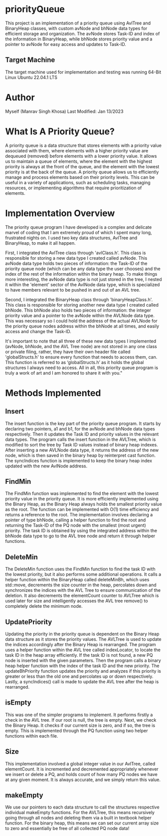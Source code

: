 # priorityQueue
This project is an implementation of a priority queue using AvlTree and BinaryHeap classes, with custom avNode and bhNode data types for efficient storage and organization. The avNode stores Task-ID and index of the information in BinaryHeap, while bhNode stores priority value and a pointer to avNode for easy access and updates to Task-ID.

## Target Machine
The target machine used for implementation and testing was running 64-Bit Linux Ubuntu 22.04.1 LTS 

# Author
Myself (Manrav Singh Khosa)
Last Modified: Jan 13/2023

# What Is A Priority Queue?
A priority queue is a data structure that stores elements with a priority value associated with them, where elements with a higher priority value are dequeued (removed) before elements with a lower priority value. It allows us to maintain a queue of elements, where the element with the highest priority is always at the front of the queue, and the element with the lowest priority is at the back of the queue.
A priority queue allows us to efficiently manage and process elements based on their priority levels. This can be useful in a variety of applications, such as scheduling tasks, managing resources, or implementing algorithms that require prioritization of elements. 

# Implementation Overview
The priority queue program I have developed is a complex and delicate marvel of coding that I am extremely proud of which I spent many long, frustrated nights on. I used two key data structures, AvlTree and BinaryHeap, to make it all happen.

First, I integrated the AvlTree class through 'avlClass.h'. This class is responsible for storing a new data type I created called avNode. This avNode data type holds two pieces of information: the Task-ID of the priority queue node (which can be any data type the user chooses) and the index of the rest of the information within the binary heap. To make things more interesting, the avNode data type is not just stored in the tree, I nested it within the 'element' sector of the AvlNode data type, which is specialized to have members relevant to be pushed in and out of an AVL tree.

Second, I integrated the BinaryHeap class through 'binaryHeapClass.h'. This class is responsible for storing another new data type I created called bhNode. This bhNode also holds two pieces of information: the integer priority value and a pointer to the avNode within the AVLNode data type. This was necessary so I could hold the address of the actual AVLNode for the priority queue nodes address within the bhNode at all times, and easily access and change the Task-ID.

It's important to note that all three of these new data types I implemented (avNode, bhNode, and the AVL Tree node) are not stored in any one class or private filing, rather, they have their own header file called 'globalStructs.h' to ensure every function that needs to access them, can. This function is referred to as ‘globalStructs.h’ as it holds the global structures I always need to access. All in all, this priority queue program is truly a work of art and I am honored to share it with you."

# Methods Implemented
## Insert 
The insert function is the key part of the priority queue program. It starts by declaring two pointers, a1 and b1, for the avNode and bhNode data types respectively. Then it updates the Task ID and priority values in the relevant data types. The program calls the insert function in the AVLTree, which is modified to sort the tree by Task ID values instead of binary heap indexes. After inserting a new AVLNode data type, it returns the address of the new node, which is then saved in the binary heap by reinterpret cast function. The syncIndices function is implemented to keep the binary heap index updated with the new AvlNode address.

## FindMin
The FindMin function was implemented to find the element with the lowest priority value in the priority queue. It is more efficiently implemented using the Binary Heap, as the Binary Heap always holds the smallest priority value as the root. The function can be implemented with O(1) time efficiency and returns a reference to the root. The implementation involves declaring a pointer of type bhNode, calling a helper function to find the root and returning the Task-ID of the PQ node with the smallest (most urgent) priority. The task ID is obtained by using the integrated address within the bhNode data type to go to the AVL tree node and return it through helper functions.

## DeleteMin
The DeleteMin function uses the FindMin function to find the task ID with the lowest priority, but it also performs some additional operations. It calls a helper function within the BinaryHeap called deleteMinBh, which uses std::move, decrements the size counter in the heap, percolates down and synchronizes the indices with the AVL Tree to ensure communication of the deletion. It also decrements the elementCount counter to AVLTree which is used later for size and intelligently accesses the AVL tree remove() to completely delete the minimum node.

## UpdatePriority 
Updating the priority in the priority queue is dependent on the Binary Heap data structure as it stores the priority values. The AVLTree is used to update the indices accordingly after the Binary Heap is rearranged. The program uses a helper function within the AVL tree called indexLocator, to locate the task ID in the heap array efficiently. If the task ID is not found, a new PQ node is inserted with the given parameters. Then the program calls a binary heap helper function with the index of the task ID and the new priority. The updateBhPriority function updates the priority and analyzes if this priority is greater or less than the old one and percolates up or down respectively. Lastly, a syncIndices() call is made to update the AVL tree after the heap is rearranged.

## isEmpty
This was one of the simpler programs to implement. It performs firstly a check in the
AVL tree. If our root is null, the tree is empty. Next, we check the Binary Heap. It checks if our current size is zero, and if so, the tree is empty. This is implemented through the PQ function using two helper functions within each file.

## Size
This implementation involved a global integer value in our AvlTree, called
elementCount. It is incremented and decremented appropriately whenever we insert or delete a PQ, and holds count of how many PQ nodes we have at any given moment. It is always accurate, and we simply return this value.

## makeEmpty
We use our pointers to each data structure to call the structures respective individual
makeEmpty functions. For the AVLTree, this means recursively going through all nodes and deleting them via a built in textbook helper function. For the binary heap, this means we can set our current array size to zero and essentially be free of all collected PQ node data!

